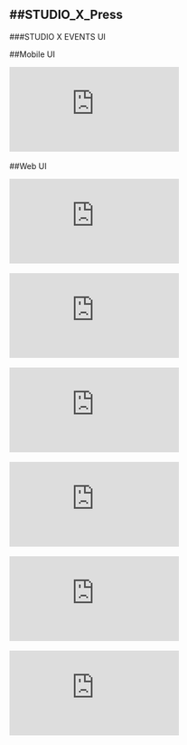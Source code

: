 ##STUDIO_X_Press
---

###STUDIO X EVENTS UI

##Mobile UI

![Image](https://github.com/site2site/STUDIO_X_Press/blob/master/images/UI.pdf)

##Web UI

![Image1](https://github.com/site2site/STUDIO_X_Press/blob/master/images/UI%20WEB_Part1.pdf)

![Image2](https://github.com/site2site/STUDIO_X_Press/blob/master/images/UI%20WEB_Part2.pdf)

![Image3](https://github.com/site2site/STUDIO_X_Press/blob/master/images/UI%20WEB_Part3.pdf)

![Image4](https://github.com/site2site/STUDIO_X_Press/blob/master/images/UI%20WEB_Part4.pdf)

![Image5](https://github.com/site2site/STUDIO_X_Press/blob/master/images/UI%20WEB_Part5.pdf)

![Image6](https://github.com/site2site/STUDIO_X_Press/blob/master/images/UI%20WEB_Part6.pdf)

